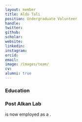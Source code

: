 ```yaml
---
layout: member
title: Aldo Tali
position: Undergraduate Volunteer
handle: 
twitter:
github: 
scholar: 
website: 
linkedin: 
instagram:
orcid: 
email: 
image: /images/team/
cv: 
alumni: true
---
```


### Education

### Post Alkan Lab
 is now employed as a .
